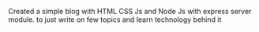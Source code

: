 
Created a simple blog with HTML CSS Js and  Node Js with express server module.
to just write on few topics and learn technology behind it
